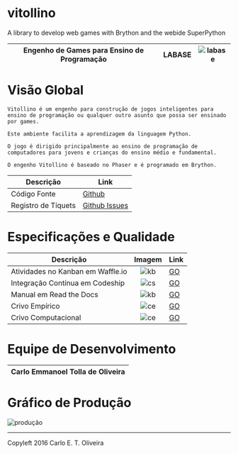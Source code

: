 # vitollino
A library to develop web games with Brython and the webide SuperPython

[gh]: https://github.com/labase/vitollino "Github"
[ghi]: https://github.com/labase/vitollino/issues "Github-Issues"
[kbl]: https://github.com/labase/vitollino "Waffle"
[id]: https://s19.postimg.org/us98poo43/labaselegon.png
[kb]: https://badge.waffle.io/cetoli/vitollino.svg?label=ready&title=Ready
[cs]: https://codeship.com/projects/d29b88d0-d312-0133-315e-6af7e052eb76/status?branch=master
[csl]: https://codeship.com/projects/142015 "Codeship"
[rd]: https://readthedocs.org/projects/vitollino/badge/?version=latest
[rdl]: http://vitollino.readthedocs.org/ "Read the Docs"
[ce]: http://activufrj.nce.ufrj.br/static/favicon.ico
[cel]: http://activufrj.nce.ufrj.br/wiki/labase/Vitolino_Crivo_Empirico
[ccl]: http://activufrj.nce.ufrj.br/wiki/labase/Vitolino_Crivo_Computacional

| Engenho de Games para Ensino de Programação   | LABASE   | ![labase][id]  |
|-----------------------------------------------|----------|-----------|

Visão Global
============

```
Vitollino é um engenho para construção de jogos inteligentes para ensino de programação ou qualquer outro asunto que possa ser ensinado por games.

Este ambiente facilita a aprendizagem da linguagem Python.

O jogo é dirigido principalmente ao ensino de programação de computadores para jovens e crianças do ensino médio e fundamental.

O engenho Vitollino é baseado no Phaser e é programado em Brython.
```


| Descrição             | Link                   |
|-----------------------|------------------------|
| Código Fonte          | [Github][gh]           |
| Registro de Tíquets   | [Github Issues][ghi]   |

Especificações e Qualidade
==========================

| Descrição                          | Imagem   |Link       |
|------------------------------------|:--------:|-----------|
|  Atividades no Kanban em Waffle.io | ![kb][kb] | [GO][kbl] |
| Integração Contínua em Codeship    | ![cs][cs] | [GO][csl] |
|  Manual em Read the Docs           | ![kb][kb] | [GO][kbl] |
| Crivo Empírico                     | ![ce][ce] | [GO][cel] |
| Crivo Computacional                | ![ce][ce] | [GO][ccl] |

Equipe de Desenvolvimento
=========================

| Carlo Emmanoel Tolla de Oliveira         |
|-----------------------|

Gráfico de Produção
===================
![produção](https://graphs.waffle.io/labase/vitollino/throughput.svg)

---------------------------------------
Copyleft 2016 Carlo E. T. Oliveira
